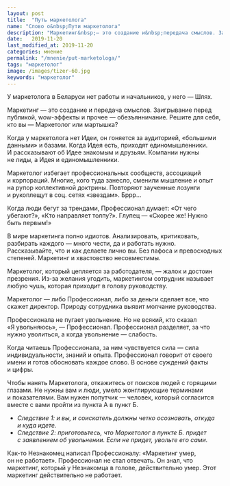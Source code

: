 ```yaml
---
layout: post
title:  "Путь маркетолога"
name: "Слово о&nbsp;Пути маркетолога"
description: "Маркетинг&nbsp;— это создание и&nbsp;передача смыслов. Заигрывание перед публикой, wow-эффекты и&nbsp;прочее&nbsp;— обезъянничание. Решите для себя, кто вы&nbsp;— Маркетолог или мартышка?  "
date:   2019-11-20
last_modified_at: 2019-11-20
categories: мнение
permalink: "/mnenie/put-marketologa/"
tags: "маркетолог"
image: /images/tizer-60.jpg
keywords: "маркетолог"
---
```



<p>У&nbsp;маркетолога в&nbsp;Беларуси нет работы и&nbsp;начальников, у&nbsp;него&nbsp;— Шлях. </p>

 <p>Маркетинг&nbsp;— это создание и&nbsp;передача смыслов. Заигрывание перед публикой, wow-эффекты и&nbsp;прочее&nbsp;— обезъянничание. Решите для себя, кто вы&nbsp;— Маркетолог или мартышка?  </p>
	
<p>Когда у&nbsp;маркетолога нет Идеи, он&nbsp;гоняется за&nbsp;аудиторией, «большими данными» и&nbsp;базами. Когда Идея есть, приходят единомышленники. И&nbsp;рассказывают об&nbsp;Идее знакомым и&nbsp;друзьям. Компании нужны не&nbsp;лиды, а&nbsp;Идея и&nbsp;единомышленники.  </p>

 <p>Маркетолог избегает профессиональных сообществ, ассоциаций и&nbsp;корпораций. Многие, кого туда занесло, сменили мышление и&nbsp;опыт на&nbsp;рупор коллективной доктрины. Повторяют заученные лозунги и&nbsp;рукоплещут в&nbsp;соц. сетях «звездам». Бррр... </p>

 <p>Когда люди бегут за&nbsp;трендами, Профессионал думает: «От&nbsp;чего убегают?», «Кто направляет толпу?». Глупец&nbsp;— «Скорее&nbsp;же! Нужно быть первым!» </p>
 <p>В&nbsp;мире маркетинга полно идиотов. Анализировать, критиковать, разбирать каждого&nbsp;— много чести, да&nbsp;и&nbsp;работать нужно. Рассказывайте, что и&nbsp;как делаете лично&nbsp;вы. Без пафоса и&nbsp;превосходных степеней. Маркетинг и&nbsp;хвастовство несовместимы. 
</p>

<p> Маркетолог, который цепляется за&nbsp;работодателя,&nbsp;— жалок и&nbsp;достоин презрения. Из-за желания угодить, маркетингом сотрудник называет любую чушь, которая приходит в&nbsp;голову руководству.  </p>

 <p>Маркетолог&nbsp;— либо Профессионал, либо за&nbsp;деньги сделает все, что скажет директор. Природу сотрудника выявит молчание руководства.  </p>
 <p>Профессионала не&nbsp;пугает увольнение. Но&nbsp;не&nbsp;всякий, кто сказал «Я&nbsp;увольняюсь»,&nbsp;— Профессионал. Профессионал разделяет, за&nbsp;что нужно уволиться, а&nbsp;когда увольнение&nbsp;— слабость.  </p>

<p>Когда читаешь Профессионала, за&nbsp;ним чувствуется сила&nbsp;— сила индивидуальности, знаний и&nbsp;опыта. Профессионал говорит от&nbsp;своего имени и&nbsp;готов обосновать каждое слово. В&nbsp;основе суждений факты и&nbsp;цифры. </p>
 <div class="markedfield">Чтобы нанять Маркетолога, откажитесь от&nbsp;поисков людей с&nbsp;горящими глазами. Не&nbsp;нужны вам и&nbsp;люди, умело жонглирующие терминами и&nbsp;показателями. Вам нужен попутчик&nbsp;— человек, который согласится вместе с&nbsp;вами пройти из&nbsp;пункта&nbsp;А в&nbsp;пункт Б. 
<ul>
 <li><i>Следствие&nbsp;1: и&nbsp;вы, и&nbsp;соискатель должны четко осознавать, откуда и&nbsp;куда идете.</i> </li>
 <li><i>Следствие&nbsp;2: приготовьтесь, что Маркетолог в&nbsp;пункте&nbsp;Б. придет с&nbsp;заявлением об&nbsp;увольнении. Если не&nbsp;придет, увольте его сами.</i></li>
</ul>
  </div>
 <p>Как-то Незнакомец написал Профессионалу: «Маркетинг умер, он&nbsp;не&nbsp;работает». Профессионал не&nbsp;стал отвечать. Он&nbsp;знал, что маркетинг, который у&nbsp;Незнакомца в&nbsp;голове, действительно умер. Этот маркетинг действительно не&nbsp;работает. 
</p>

